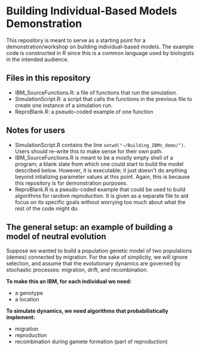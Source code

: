 # Building Individual-Based Models Demonstration

This repository is meant to serve as a starting point for a demonstration/workshop on building individual-based models.  The example code is constructed in R since this is a common language used by biologists in the intended audience.

## Files in this repository

* IBM_SourceFunctions.R: a file of functions that run the simulation.
* SimulationScript.R: a script that calls the functions in the previous file to create one instance of a simulation run.  
* ReproBlank.R: a pseudo-coded example of one function

## Notes for users
* SimulationScript.R contains the line `setwd("~/Building_IBMs_demo/")`.  Users should re-write this to make sense for their own path.  
* IBM_SourceFunctions.R is meant to be a mostly empty shell of a program; a blank slate from which one could start to build the model described below.  However, it is executable; it just doesn't do anything beyond intializing parameter values at this point.  Again, this is because this repository is for demonstration purposes.  
* ReproBlank.R is a pseudo-coded example that could be used to build algorithms for random reproduction.  It is given as a separate file to aid focus on its specific goals without worrying too much about what the rest of the code might do.


## The general setup: an example of building a model of neutral evolution
Suppose we wanted to build a population genetic model of two populations (demes) connected by migration.  For the sake of simplicity, we will ignore selection, and assume that the evolutionary dynamics are governed by stochastic processes: migration, drift, and recombination.  

**To make this an IBM, for each individual we need:**
* a genotype
* a location

**To simulate dynamics, we need algorithms that probabilistically implement:**
* migration
* reproduction
* recombination during gamete formation (part of reproduction)




